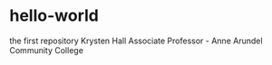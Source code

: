 # hello-world
the first repository
Krysten Hall
Associate Professor - Anne Arundel Community College
